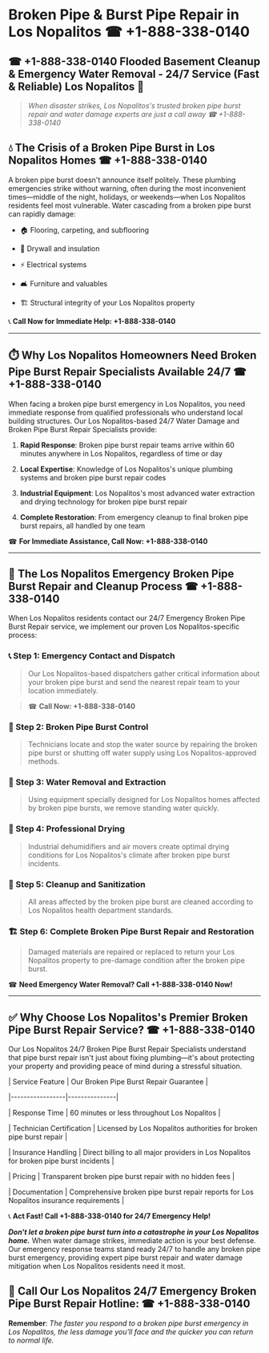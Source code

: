 # Broken Pipe & Burst Pipe Repair in Los Nopalitos ☎ +1-888-338-0140  
## ☎ +1-888-338-0140 Flooded Basement Cleanup & Emergency Water Removal - 24/7 Service (Fast & Reliable) Los Nopalitos 🚨  

> *When disaster strikes, Los Nopalitos's trusted broken pipe burst repair and water damage experts are just a call away ☎ +1-888-338-0140*  

## 💧 The Crisis of a Broken Pipe Burst in Los Nopalitos Homes ☎ +1-888-338-0140  

A broken pipe burst doesn't announce itself politely. These plumbing emergencies strike without warning, often during the most inconvenient times—middle of the night, holidays, or weekends—when Los Nopalitos residents feel most vulnerable. Water cascading from a broken pipe burst can rapidly damage:  

* 🏠 Flooring, carpeting, and subflooring  
* 🧱 Drywall and insulation  
* ⚡ Electrical systems  
* 🛋️ Furniture and valuables  
* 🏗️ Structural integrity of your Los Nopalitos property  

📞 **Call Now for Immediate Help: +1-888-338-0140**  

---  

## ⏱️ Why Los Nopalitos Homeowners Need Broken Pipe Burst Repair Specialists Available 24/7 ☎ +1-888-338-0140  

When facing a broken pipe burst emergency in Los Nopalitos, you need immediate response from qualified professionals who understand local building structures. Our Los Nopalitos-based 24/7 Water Damage and Broken Pipe Burst Repair Specialists provide:  

1. **Rapid Response**: Broken pipe burst repair teams arrive within 60 minutes anywhere in Los Nopalitos, regardless of time or day  
2. **Local Expertise**: Knowledge of Los Nopalitos's unique plumbing systems and broken pipe burst repair codes  
3. **Industrial Equipment**: Los Nopalitos's most advanced water extraction and drying technology for broken pipe burst repair  
4. **Complete Restoration**: From emergency cleanup to final broken pipe burst repairs, all handled by one team  

☎ **For Immediate Assistance, Call Now: +1-888-338-0140**  

---  

## 🔧 The Los Nopalitos Emergency Broken Pipe Burst Repair and Cleanup Process ☎ +1-888-338-0140  

When Los Nopalitos residents contact our 24/7 Emergency Broken Pipe Burst Repair service, we implement our proven Los Nopalitos-specific process:  

### 📞 Step 1: Emergency Contact and Dispatch  
> Our Los Nopalitos-based dispatchers gather critical information about your broken pipe burst and send the nearest repair team to your location immediately.  
> ☎ **Call Now: +1-888-338-0140**  

### 🚿 Step 2: Broken Pipe Burst Control  
> Technicians locate and stop the water source by repairing the broken pipe burst or shutting off water supply using Los Nopalitos-approved methods.  

### 🌊 Step 3: Water Removal and Extraction  
> Using equipment specially designed for Los Nopalitos homes affected by broken pipe bursts, we remove standing water quickly.  

### 💨 Step 4: Professional Drying  
> Industrial dehumidifiers and air movers create optimal drying conditions for Los Nopalitos's climate after broken pipe burst incidents.  

### 🧼 Step 5: Cleanup and Sanitization  
> All areas affected by the broken pipe burst are cleaned according to Los Nopalitos health department standards.  

### 🏗️ Step 6: Complete Broken Pipe Burst Repair and Restoration  
> Damaged materials are repaired or replaced to return your Los Nopalitos property to pre-damage condition after the broken pipe burst.  

☎ **Need Emergency Water Removal? Call +1-888-338-0140 Now!**  

---  

## ✅ Why Choose Los Nopalitos's Premier Broken Pipe Burst Repair Service? ☎ +1-888-338-0140  

Our Los Nopalitos 24/7 Broken Pipe Burst Repair Specialists understand that pipe burst repair isn't just about fixing plumbing—it's about protecting your property and providing peace of mind during a stressful situation.  

| Service Feature | Our Broken Pipe Burst Repair Guarantee |  
|-----------------|---------------|  
| Response Time | 60 minutes or less throughout Los Nopalitos |  
| Technician Certification | Licensed by Los Nopalitos authorities for broken pipe burst repair |  
| Insurance Handling | Direct billing to all major providers in Los Nopalitos for broken pipe burst incidents |  
| Pricing | Transparent broken pipe burst repair with no hidden fees |  
| Documentation | Comprehensive broken pipe burst repair reports for Los Nopalitos insurance requirements |  

📞 **Act Fast! Call +1-888-338-0140 for 24/7 Emergency Help!**  

***Don't let a broken pipe burst turn into a catastrophe in your Los Nopalitos home.*** When water damage strikes, immediate action is your best defense. Our emergency response teams stand ready 24/7 to handle any broken pipe burst emergency, providing expert pipe burst repair and water damage mitigation when Los Nopalitos residents need it most.  

## 📱 Call Our Los Nopalitos 24/7 Emergency Broken Pipe Burst Repair Hotline: ☎ +1-888-338-0140  

**Remember**: *The faster you respond to a broken pipe burst emergency in Los Nopalitos, the less damage you'll face and the quicker you can return to normal life.*